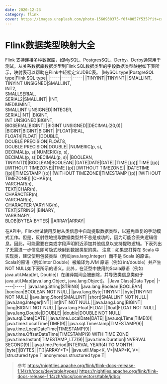 ```yaml
---
date: 2020-12-23
category: flink
cover: https://images.unsplash.com/photo-1560930375-f0f48057f535?fit=crop&w=1280&h=720&q=80
---
```

# Flink数据类型映射大全

Flink 支持连接多种数据库，如MySQL、PostgresSQL、Derby。Derby通常用于测试。从关系数据库数据类型到Flink SQL数据类型的字段数据类型映射如下表所示，映射表可以帮助在Flink中轻松定义JDBC表。
|MySQL type|PostgreSQL type|Flink SQL type|
|-----|-----|-----|
|TINYINT||TINYINT|
|SMALLINT,<br>TINYINT UNSIGNED|SMALLINT,<br>INT2,<br>SMALLSERIAL,<br>SERIAL2|SMALLINT|
|INT,<br>MEDIUMINT,<br>SMALLINT UNSIGNED|INTEGER,<br>SERIAL|INT|
|BIGINT,<br>INT UNSIGNED|BIGINT,<br>BIGSERIAL|BIGINT|
|BIGINT UNSIGNED||DECIMAL(20,0)|
|BIGINT|BIGINT|BIGINT|
|FLOAT|REAL,<br>FLOAT4|FLOAT|
|DOUBLE,<br>DOUBLE PRECISION|FLOAT8,<br>DOUBLE PRECISION|DOUBLE|
|NUMERIC(p, s),<br>DECIMAL(p, s)|NUMERIC(p, s),<br>DECIMAL(p, s)|DECIMAL(p, s)|
|BOOLEAN,<br>TINYINT(1)|BOOLEAN|BOOLEAN|
|DATE|DATE|DATE|
|TIME [(p)]|TIME [(p)] [WITHOUT TIMEZONE]|TIME [(p)] [WITHOUT TIMEZONE]|
|DATETIME [(p)]|TIMESTAMP [(p)] [WITHOUT TIMEZONE]|TIMESTAMP [(p)] [WITHOUT TIMEZONE]|
|CHAR(n),<br>VARCHAR(n),<br>TEXT|CHAR(n),<br>CHARACTER(n),<br>VARCHAR(n),<br>CHARACTER VARYING(n),<br>TEXT|STRING|
|BINARY,<br>VARBINARY,<br>BLOB|BYTEA|BYTES|
||ARRAY|ARRAY|

在API中，Flink尝试使用反射从类信息中自动提取数据类型，以避免重复的手动模式工作。但是，反射性地提取数据类型并不总是成功的，因为可能会丢失逻辑信息。因此，可能需要在类或字段声明附近添加其他信息以支持提取逻辑。下表列出了无需进一步信息即可隐式映射到数据类型的类。
注意：如果您打算在 Scala 中实现类，建议使用包装类型（例如java.lang.Integer）而不是 Scala 的原语。Scala的原语（例如Intor Double）被编译为JVM 原语（例如 int/double）并产生NOT NULL如下表所示的语义。此外，在泛型中使用的Scala原语（例如java.util.Map[Int, Double]）在编译期间会被删除，并导致类信息类似于java.util.Map[java.lang.Object, java.lang.Object]。
|Java Class|Data Type|
|-----|-----|
|java.lang.String|STRING|
|java.lang.Boolean|BOOLEAN|
|boolean|BOOLEAN NOT NULL|
|java.lang.Byte|TINYINT|
|byte|TINYINT NOT NULL|
|java.lang.Short|SMALLINT|
|short|SMALLINT NOT NULL|
|java.lang.Integer|INT|
|int|INT NOT NULL|
|java.lang.Long|BIGINT|
|long|BIGINT NOT NULL|
|java.lang.Float|FLOAT|
|float|FLOAT NOT NULL|
|java.lang.Double|DOUBLE|
|double|DOUBLE NOT NULL|
|java.sql.Date|DATE|
|java.time.LocalDate|DATE|
|java.sql.Time|TIME(0)|
|java.time.LocalTime|TIME(9)|
|java.sql.Timestamp|TIMESTAMP(9)|
|java.time.LocalDateTime|TIMESTAMP(9)|
|java.time.OffsetDateTime|TIMESTAMP(9) WITH TIME ZONE|
|java.time.Instant|TIMESTAMP_LTZ(9)|
|java.time.Duration|INVERVAL SECOND(9)|
|java.time.Period|INTERVAL YEAR(4) TO MONTH|
|byte[]|BYTES|
|T[]|ARRAY&lt;T&gt;|
|java.util.Map&lt;K, V&gt;|MAP&lt;K, V&gt;|
|structured type T|anonymous structured type T|

> 参考
> https://nightlies.apache.org/flink/flink-docs-release-1.14/zh/docs/dev/table/types/
> https://nightlies.apache.org/flink/flink-docs-release-1.14/zh/docs/connectors/table/jdbc/